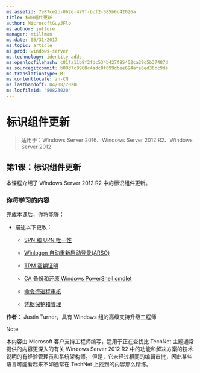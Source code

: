 ```yaml
---
ms.assetid: 7e87ce2b-062e-479f-bcf2-585b6c42026a
title: 标识组件更新
author: MicrosoftGuyJFlo
ms.author: joflore
manager: mtillman
ms.date: 05/31/2017
ms.topic: article
ms.prod: windows-server
ms.technology: identity-adds
ms.openlocfilehash: c81fa11b8f2fdc534b427f85452ca29c5b37487d
ms.sourcegitcommit: b00d7c8968c4adc8f699dbee694afe6ed36bc9de
ms.translationtype: MT
ms.contentlocale: zh-CN
ms.lasthandoff: 04/08/2020
ms.locfileid: "80823020"
---
```

# <a name="identity-component-updates"></a>标识组件更新

>适用于：Windows Server 2016、Windows Server 2012 R2、Windows Server 2012

  
## <a name="lesson-1-identity-component-updates"></a>第1课：标识组件更新  
本课程介绍了 Windows Server 2012 R2 中的标识组件更新。  
  
### <a name="what-you-will-learn"></a>你将学习的内容  
完成本课后，你将能够：  
  
-   描述以下更改：  
  
    -   [SPN 和 UPN 唯一性](../../../ad-ds/manage/component-updates/SPN-and-UPN-uniqueness.md)  
  
    -   [Winlogon 自动重新启动登录&#40;ARSO&#41;](../../../ad-ds/manage/component-updates/Winlogon-Automatic-Restart-Sign-On--ARSO-.md)  
  
    -   [TPM 密钥证明](../../../ad-ds/manage/component-updates/TPM-Key-Attestation.md)  
  
    -   [CA 备份和还原 Windows PowerShell cmdlet](../../../ad-ds/manage/component-updates/CA-Backup-and-Restore-Windows-PowerShell-cmdlets.md)  
  
    -   [命令行进程审核](../../../ad-ds/manage/component-updates/Command-line-process-auditing.md)  
  
    -   [凭据保护和管理](https://technet.microsoft.com/library/dn408190.aspx)  
  
**作者**： Justin Turner，具有 Windows 组的高级支持升级工程师  
  
> [!NOTE]  
> 本内容由 Microsoft 客户支持工程师编写，适用于正在查找比 TechNet 主题通常提供的内容更深入的有关 Windows Server 2012 R2 中的功能和解决方案的技术说明的有经验管理员和系统架构师。 但是，它未经过相同的编辑审批，因此某些语言可能看起来不如通常在 TechNet 上找到的内容那么精练。  
  


